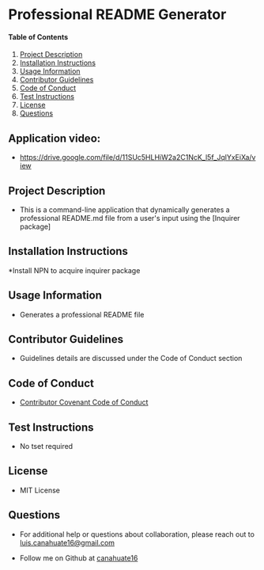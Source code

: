 # Professional README Generator
    
#### Table of Contents
1. [Project Description](#project-description)
2. [Installation Instructions](#installation-instructions)
3. [Usage Information](#usage-information)
4. [Contributor Guidelines](#contributor-guidelines)
5. [Code of Conduct](#code-of-conduct)
6. [Test Instructions](#test-instructions)
7. [License](#license)
8. [Questions](#questions)

## Application video:
* https://drive.google.com/file/d/11SUc5HLHiW2a2C1NcK_l5f_JqlYxEiXa/view

## Project Description
* This is a command-line application that dynamically generates a professional README.md file from a user's input using the [Inquirer package]

## Installation Instructions
*Install NPN to acquire inquirer package

## Usage Information
* Generates a professional README file

## Contributor Guidelines
* Guidelines details are discussed under the Code of Conduct section

## Code of Conduct
* [Contributor Covenant Code of Conduct](https://www.contributor-covenant.org/version/2/0/code_of_conduct/code_of_conduct.md)

## Test Instructions
* No tset required

## License
* MIT License

## Questions
* For additional help or questions about collaboration, please reach out to luis.canahuate16@gmail.com

* Follow me on Github at [canahuate16](http://github.com/canahuate16)
